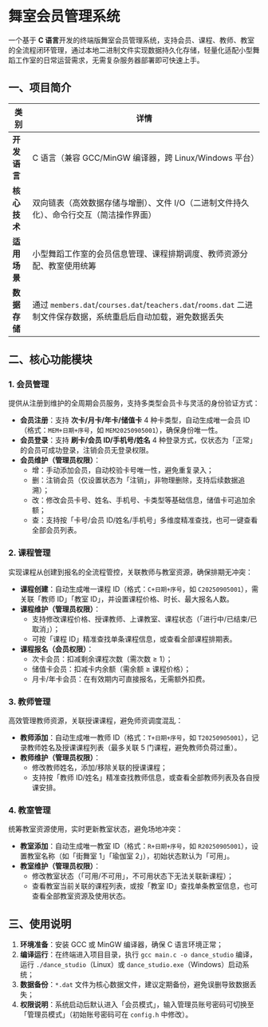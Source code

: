 # 舞室会员管理系统

一个基于 **C 语言**开发的终端版舞室会员管理系统，支持会员、课程、教师、教室的全流程闭环管理，通过本地二进制文件实现数据持久化存储，轻量化适配小型舞蹈工作室的日常运营需求，无需复杂服务器部署即可快速上手。


## 一、项目简介
| 类别         | 详情                                                                 |
|--------------|----------------------------------------------------------------------|
| **开发语言** | C 语言（兼容 GCC/MinGW 编译器，跨 Linux/Windows 平台）               |
| **核心技术** | 双向链表（高效数据存储与增删）、文件 I/O（二进制文件持久化）、命令行交互（简洁操作界面） |
| **适用场景** | 小型舞蹈工作室的会员信息管理、课程排期调度、教师资源分配、教室使用统筹             |
| **数据存储** | 通过 `members.dat`/`courses.dat`/`teachers.dat`/`rooms.dat` 二进制文件保存数据，系统重启后自动加载，避免数据丢失 |


## 二、核心功能模块

### 1. 会员管理
提供从注册到维护的全周期会员服务，支持多类型会员卡与灵活的身份验证方式：
- **会员注册**：支持 **次卡/月卡/年卡/储值卡** 4 种卡类型，自动生成唯一会员 ID（格式：`MEM+日期+序号`，如 `MEM20250905001`），确保身份唯一性。
- **会员登录**：支持 **刷卡/会员 ID/手机号/姓名** 4 种登录方式，仅状态为「正常」的会员可成功登录，注销会员无登录权限。
- **会员维护（管理员权限）**：
  - 增：手动添加会员，自动校验卡号唯一性，避免重复录入；
  - 删：注销会员（仅设置状态为「注销」，非物理删除，支持后续数据追溯）；
  - 改：修改会员卡号、姓名、手机号、卡类型等基础信息，储值卡可追加余额；
  - 查：支持按「卡号/会员 ID/姓名/手机号」多维度精准查找，也可一键查看全部会员列表。


### 2. 课程管理
实现课程从创建到报名的全流程管控，关联教师与教室资源，确保排期无冲突：
- **课程创建**：自动生成唯一课程 ID（格式：`C+日期+序号`，如 `C20250905001`），需关联「教师 ID」「教室 ID」，并设置课程价格、时长、最大报名人数。
- **课程维护（管理员权限）**：
  - 支持修改课程价格、授课教师、上课教室、课程状态（「进行中/已结束/已取消」）；
  - 可按「课程 ID」精准查找单条课程信息，或查看全部课程排期表。
- **课程报名（会员权限）**：
  - 次卡会员：扣减剩余课程次数（需次数 ≥ 1）；
  - 储值卡会员：扣减卡内余额（需余额 ≥ 课程价格）；
  - 月卡/年卡会员：在有效期内可直接报名，无需额外扣费。


### 3. 教师管理
高效管理教师资源，关联授课课程，避免师资调度混乱：
- **教师添加**：自动生成唯一教师 ID（格式：`T+日期+序号`，如 `T20250905001`），记录教师姓名及授课课程列表（最多关联 5 门课程，避免教师负荷过重）。
- **教师维护（管理员权限）**：
  - 修改教师姓名，添加/移除关联的授课课程；
  - 支持按「教师 ID/姓名」精准查找教师信息，或查看全部教师列表及各自授课安排。


### 4. 教室管理
统筹教室资源使用，实时更新教室状态，避免场地冲突：
- **教室添加**：自动生成唯一教室 ID（格式：`R+日期+序号`，如 `R20250905001`），设置教室名称（如「街舞室 1」「瑜伽室 2」），初始状态默认为「可用」。
- **教室维护（管理员权限）**：
  - 修改教室状态（「可用/不可用」，不可用状态下无法关联新课程）；
  - 查看教室当前关联的课程列表，或按「教室 ID」查找单条教室信息，也可查看全部教室资源及使用状态。


## 三、使用说明
1. **环境准备**：安装 GCC 或 MinGW 编译器，确保 C 语言环境正常；
2. **编译运行**：在终端进入项目目录，执行 `gcc main.c -o dance_studio` 编译，运行 `./dance_studio`（Linux）或 `dance_studio.exe`（Windows）启动系统；
3. **数据备份**：`*.dat` 文件为核心数据文件，建议定期备份，避免误删导致数据丢失；
4. **权限说明**：系统启动后默认进入「会员模式」，输入管理员账号密码可切换至「管理员模式」（初始账号密码可在 `config.h` 中修改）。
